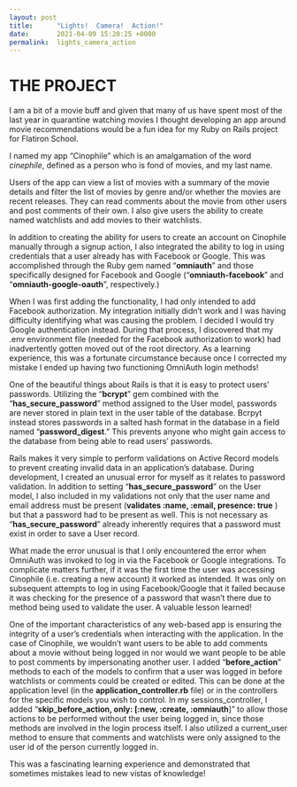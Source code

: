 ```yaml
---
layout: post
title:      "Lights!  Camera!  Action!"
date:       2021-04-09 15:20:25 +0000
permalink:  lights_camera_action
---
```



# THE PROJECT
I am a bit of a movie buff and given that many of us have spent most of the last year in quarantine watching movies I thought developing an app around movie recommendations would be a fun idea for my Ruby on Rails project for Flatiron School.  

I named my app “Cinophile” which is an amalgamation of the word *cinephile*, defined as a person who is fond of movies, and my last name.

Users of the app can view a list of movies with a summary of the movie details and filter the list of movies by genre and/or whether the movies are recent releases.  They can read comments about the movie from other users and post comments of their own.  I also give users the ability to create named watchlists and add movies to their watchlists.  

In addition to creating the ability for users to create an account on Cinophile manually through a signup action, I also integrated the ability to log in using credentials that a user already has with Facebook or Google.  This was accomplished through the Ruby gem named “**omniauth**” and those specifically designed for Facebook and Google (“**omniauth-facebook**” and “**omniauth-google-oauth**”, respectively.)

When I was first adding the functionality, I had only intended to add Facebook authorization.  My integration initially didn’t work and I was having difficulty identifying what was causing the problem.  I decided I would try Google authentication instead.  During that process, I discovered that my .env environment file (needed for the Facebook authorization to work) had inadvertently gotten moved out of the root directory.  As a learning experience, this was a fortunate circumstance because once I corrected my mistake I ended up having two functioning OmniAuth login methods!

One of the beautiful things about Rails is that it is easy to protect users’ passwords.  Utilizing the “**bcrypt**” gem combined with the “**has_secure_password**” method assigned to the User model, passwords are never stored in plain text in the user table of the database.  Bcrpyt instead stores passwords in a salted hash format in the database in a field named “**password_digest**.”  This prevents anyone who might gain access to the database from being able to read users’ passwords.

Rails makes it very simple to perform validations on Active Record models to prevent creating invalid data in an application’s database.  During development, I created an unusual error for myself as it relates to password validation.  In addition to setting “**has_secure_password**” on the User model, I also included in my validations not only that the user name and email address must be present (**validates :name, :email, presence: true** ) but that a password had to be present as well.  This is not necessary as “**has_secure_password**” already inherently requires that a password must exist in order to save a User record.

What made the error unusual is that I only encountered the error when OmniAuth was invoked to log in via the Facebook or Google integrations.  To complicate matters further, if it was the first time the user was accessing Cinophile (i.e. creating a new account) it worked as intended.  It was only on subsequent attempts to log in using Facebook/Google that it failed because it was checking for the presence of a password that wasn’t there due to method being used to validate the user.  A valuable lesson learned!

One of the important characteristics of any web-based app is ensuring the integrity of a user’s credentials when interacting with the application.  In the case of Cinophile, we wouldn’t want users to be able to add comments about a movie without being logged in nor would we want people to be able to post comments by impersonating another user.  I added “**before_action**” methods to each of the models to confirm that a user was logged in before watchlists or comments could be created or edited.  This can be done at the application level (in the **application_controller.rb** file) or in the controllers for the specific models you wish to control.  In my sessions_controller, I added  “**skip_before_action, only: [:new, :create, :omniauth**]” to allow those actions to be performed without the user being logged in, since those methods are involved in the login process itself.  I also utilized a current_user method to ensure that comments and watchlists were only assigned to the user id of the person currently logged in.

This was a fascinating learning experience and demonstrated that sometimes mistakes lead to new vistas of knowledge!
